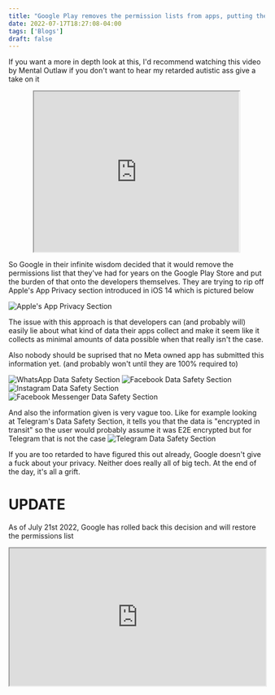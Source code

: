 ```yaml
---
title: "Google Play removes the permission lists from apps, putting the responsibility of disclosing them to the app devs (UPDATED)"
date: 2022-07-17T18:27:08-04:00
tags: ['Blogs']
draft: false
---
```


If you want a more in depth look at this, I'd recommend watching this video by Mental Outlaw if you don't want to hear my retarded autistic ass give a take on it 
<center>
<iframe id="odysee-iframe" width="80%" height="315" src="https://odysee.com/$/embed/google%27s-data-safety-section-removes-app/a4e6a9746fe06ef7421432fab16930c3c48853d4?r=HYdzmHznN8wkQ8WapW2qynxf917RCYqu" allowfullscreen></iframe>
</center>

So Google in their infinite wisdom decided that it would remove the permissions list that they've had for years on the Google Play Store and put the burden of that onto the developers themselves. They are trying to rip off Apple's App Privacy section introduced in iOS 14 which is pictured below

![Apple's App Privacy Section](/appleappprivacy.png)

The issue with this approach is that developers can (and probably will) easily lie about what kind of data their apps collect and make it seem like it collects as minimal amounts of data possible when that really isn't the case.

Also nobody should be suprised that no Meta owned app has submitted this information yet. (and probably won't until they are 100% required to)

![WhatsApp Data Safety Section](/wadata.png)
![Facebook Data Safety Section](/fbdata.png)
![Instagram Data Safety Section](/igdata.png)
![Facebook Messenger Data Safety Section](/mdata.png)

And also the information given is very vague too. Like for example looking at Telegram's Data Safety Section, it tells you that the data is "encrypted in transit" so the user would probably assume it was E2E encrypted but for Telegram that is not the case
![Telegram Data Safety Section](/tgdatasnippet.png)

If you are too retarded to have figured this out already, Google doesn't give a fuck about your privacy. Neither does really all of big tech. At the end of the day, it's all a grift.

# UPDATE
As of July 21st 2022, Google has rolled back this decision and will restore the permissions list
<iframe src="https://mstdn.social/@censtek/108685962594532468/embed" width="100%" height="270"></iframe>

<div id="cusdis_thread"
  data-host="https://cusdis.com"
  data-app-id="5ae39b70-fc22-4616-8a54-5b800e15a5d5"
  data-page-id="5"
  data-page-url="https://censtek.net/google-play-removes-permission-list"
  data-page-title="Google Play removes the permission lists from apps, putting the responsibility of disclosing them to the app devs (UPDATED)"
></div>
<script async defer src="https://cusdis.com/js/cusdis.es.js"></script>